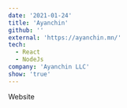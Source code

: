 ```yaml
---
date: '2021-01-24'
title: 'Ayanchin'
github: ''
external: 'https://ayanchin.mn/'
tech:
  - React
  - NodeJs
company: 'Ayanchin LLC'
show: 'true'
---
```


Website
